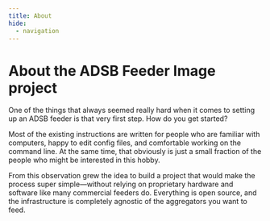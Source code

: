 ```yaml
---
title: About
hide:
  - navigation
---
```


# About the ADSB Feeder Image project

One of the things that always seemed really hard when it comes to setting up an ADSB feeder is that very first step. How do you get started?

Most of the existing instructions are written for people who are familiar with computers, happy to edit config files, and comfortable working on the command line. At the same time, that obviously is just a small fraction of the people who might be interested in this hobby.

From this observation grew the idea to build a project that would make the process super simple—without relying on proprietary hardware and software like many commercial feeders do. Everything is open source, and the infrastructure is completely agnostic of the aggregators you want to feed.